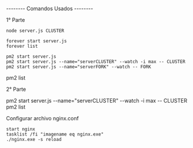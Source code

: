 -------- Comandos Usados -------- 

1° Parte 

    node server.js CLUSTER

    forever start server.js 
    forever list

    pm2 start server.js
    pm2 start server.js --name="serverCLUSTER" --watch -i max -- CLUSTER
    pm2 start server.js --name="serverFORK" --watch -- FORK

pm2 list

2° Parte 

pm2 start server.js --name="serverCLUSTER" --watch -i max -- CLUSTER pm2 list

Configurar archivo nginx.conf
    
    start nginx
    tasklist /fi "imagename eq nginx.exe"
    ./nginx.exe -s reload
